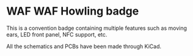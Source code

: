 WAF WAF Howling badge
=====================

This is a convention badge containing multiple features such as moving ears, LED front panel, NFC support, etc.

All the schematics and PCBs have been made through KiCad.
